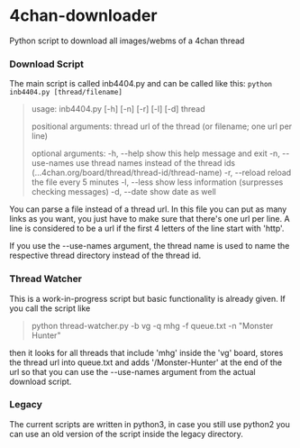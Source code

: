 4chan-downloader
================

Python script to download all images/webms of a 4chan thread

### Download Script ###

The main script is called inb4404.py and can be called like this: `python inb4404.py [thread/filename]`

> usage: inb4404.py [-h] [-n] [-r] [-l] [-d] thread
> 
> positional arguments:
>   thread           url of the thread (or filename; one url per line)
> 
> optional arguments:
>   -h, --help       show this help message and exit
>   -n, --use-names  use thread names instead of the thread ids
>                    (...4chan.org/board/thread/thread-id/thread-name)
>   -r, --reload     reload the file every 5 minutes
>   -l, --less       show less information (surpresses checking messages)
>   -d, --date       show date as well

You can parse a file instead of a thread url. In this file you can put as many links as you want, you just have to make sure that there's one url per line. A line is considered to be a url if the first 4 letters of the line start with 'http'.

If you use the --use-names argument, the thread name is used to name the respective thread directory instead of the thread id.

### Thread Watcher ###

This is a work-in-progress script but basic functionality is already given. If you call the script like

> python thread-watcher.py -b vg -q mhg -f queue.txt -n "Monster Hunter"

then it looks for all threads that include 'mhg' inside the 'vg' board, stores the thread url into queue.txt and adds '/Monster-Hunter' at the end of the url so that you can use the --use-names argument from the actual download script.

### Legacy ###

The current scripts are written in python3, in case you still use python2 you can use an old version of the script inside the legacy directory.
